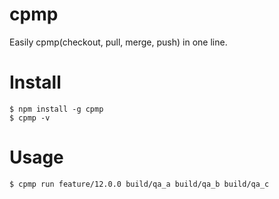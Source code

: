 # cpmp

Easily cpmp(checkout, pull, merge, push) in one line.

# Install

```
$ npm install -g cpmp
$ cpmp -v
```

# Usage

```
$ cpmp run feature/12.0.0 build/qa_a build/qa_b build/qa_c
```

